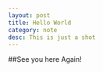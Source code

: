 ```yaml
---
layout: post
title: Hello World
category: note
desc: This is just a shot
---
```


##See you here
Again!